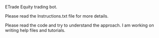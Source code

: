 ETrade Equity trading bot. 

Please read the Instructions.txt file for more details.

Please read the code and try to understand the approach. I am working on writing help files and tutorials.
